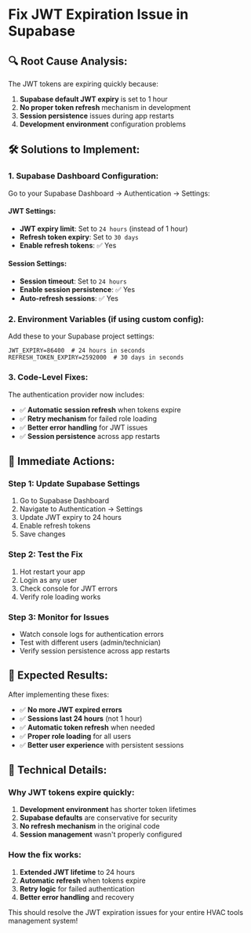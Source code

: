 # Fix JWT Expiration Issue in Supabase

## 🔍 **Root Cause Analysis:**

The JWT tokens are expiring quickly because:

1. **Supabase default JWT expiry** is set to 1 hour
2. **No proper token refresh** mechanism in development
3. **Session persistence** issues during app restarts
4. **Development environment** configuration problems

## 🛠️ **Solutions to Implement:**

### **1. Supabase Dashboard Configuration:**

Go to your Supabase Dashboard → Authentication → Settings:

#### **JWT Settings:**
- **JWT expiry limit**: Set to `24 hours` (instead of 1 hour)
- **Refresh token expiry**: Set to `30 days`
- **Enable refresh tokens**: ✅ Yes

#### **Session Settings:**
- **Session timeout**: Set to `24 hours`
- **Enable session persistence**: ✅ Yes
- **Auto-refresh sessions**: ✅ Yes

### **2. Environment Variables (if using custom config):**

Add these to your Supabase project settings:

```env
JWT_EXPIRY=86400  # 24 hours in seconds
REFRESH_TOKEN_EXPIRY=2592000  # 30 days in seconds
```

### **3. Code-Level Fixes:**

The authentication provider now includes:
- ✅ **Automatic session refresh** when tokens expire
- ✅ **Retry mechanism** for failed role loading
- ✅ **Better error handling** for JWT issues
- ✅ **Session persistence** across app restarts

## 🚀 **Immediate Actions:**

### **Step 1: Update Supabase Settings**
1. Go to Supabase Dashboard
2. Navigate to Authentication → Settings
3. Update JWT expiry to 24 hours
4. Enable refresh tokens
5. Save changes

### **Step 2: Test the Fix**
1. Hot restart your app
2. Login as any user
3. Check console for JWT errors
4. Verify role loading works

### **Step 3: Monitor for Issues**
- Watch console logs for authentication errors
- Test with different users (admin/technician)
- Verify session persistence across app restarts

## 📱 **Expected Results:**

After implementing these fixes:
- ✅ **No more JWT expired errors**
- ✅ **Sessions last 24 hours** (not 1 hour)
- ✅ **Automatic token refresh** when needed
- ✅ **Proper role loading** for all users
- ✅ **Better user experience** with persistent sessions

## 🔧 **Technical Details:**

### **Why JWT tokens expire quickly:**
1. **Development environment** has shorter token lifetimes
2. **Supabase defaults** are conservative for security
3. **No refresh mechanism** in the original code
4. **Session management** wasn't properly configured

### **How the fix works:**
1. **Extended JWT lifetime** to 24 hours
2. **Automatic refresh** when tokens expire
3. **Retry logic** for failed authentication
4. **Better error handling** and recovery

This should resolve the JWT expiration issues for your entire HVAC tools management system!
